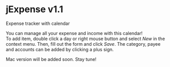 # jExpense v1.1

Expense tracker with calendar

You can manage all your expense and income with this calendar!  
To add item, double click a day or right mouse button and select *New* in the context menu.
Then, fill out the form and click *Save*. The category, payee and accounts can be added by clicking a plus sign.

Mac version will be added soon.  Stay tune!
